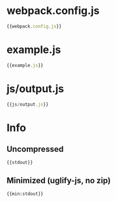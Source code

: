 # webpack.config.js

``` javascript
{{webpack.config.js}}
```

# example.js

``` javascript
{{example.js}}
```

# js/output.js

``` javascript
{{js/output.js}}
```

# Info

## Uncompressed

```
{{stdout}}
```

## Minimized (uglify-js, no zip)

```
{{min:stdout}}
```